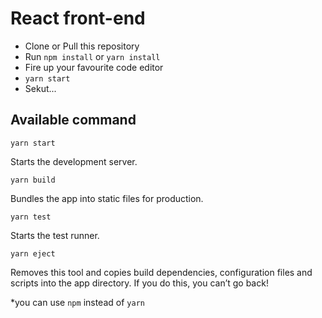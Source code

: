 # React front-end
- Clone or Pull this repository
- Run `npm install` or `yarn install`
- Fire up your favourite code editor
- ```yarn start```
- Sekut...

## Available command

```
yarn start
```

Starts the development server.

```
yarn build
```

Bundles the app into static files for production.

```
yarn test
```

Starts the test runner.

```
yarn eject
```

Removes this tool and copies build dependencies, configuration files and scripts into the app directory. If you do this, you can’t go back!

*you can use `npm` instead of `yarn`
